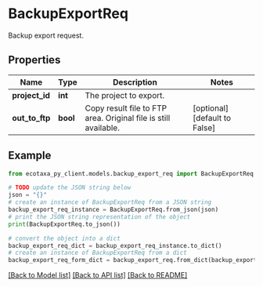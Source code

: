 # BackupExportReq

Backup export request.

## Properties

Name | Type | Description | Notes
------------ | ------------- | ------------- | -------------
**project_id** | **int** | The project to export. | 
**out_to_ftp** | **bool** | Copy result file to FTP area. Original file is still available. | [optional] [default to False]

## Example

```python
from ecotaxa_py_client.models.backup_export_req import BackupExportReq

# TODO update the JSON string below
json = "{}"
# create an instance of BackupExportReq from a JSON string
backup_export_req_instance = BackupExportReq.from_json(json)
# print the JSON string representation of the object
print(BackupExportReq.to_json())

# convert the object into a dict
backup_export_req_dict = backup_export_req_instance.to_dict()
# create an instance of BackupExportReq from a dict
backup_export_req_form_dict = backup_export_req.from_dict(backup_export_req_dict)
```
[[Back to Model list]](../README.md#documentation-for-models) [[Back to API list]](../README.md#documentation-for-api-endpoints) [[Back to README]](../README.md)


